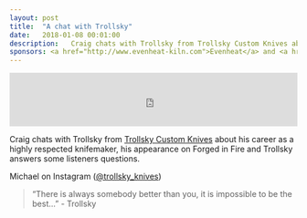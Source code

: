```yaml
---
layout: post
title:  "A chat with Trollsky"
date:   2018-01-08 00:01:00
description:   Craig chats with Trollsky from Trollsky Custom Knives about his career as a highly respected knifemaker, his appearance on Forged in Fire and Trollsky answers some listeners questions.
sponsors: <a href="http://www.evenheat-kiln.com">Evenheat</a> and <a href="http://www.tormek.com">Tormek</a>
---
```



<iframe frameborder='0' height='94px' scrolling='no' seamless src='https://simplecast.com/e/103686?style=medium-light' width='100%'></iframe>

Craig chats with Trollsky from <a href="https://www.trollsky.com">Trollsky Custom Knives</a> about his career as a highly respected knifemaker, his appearance on Forged in Fire and Trollsky answers some listeners questions.

Michael on Instagram (<a href="https://www.instagram.com/trollsky_knives/">@trollsky_knives</a>)

 


<blockquote class="largeQuote">“There is always somebody better than you, it is impossible to be the best...” - Trollsky</blockquote>




